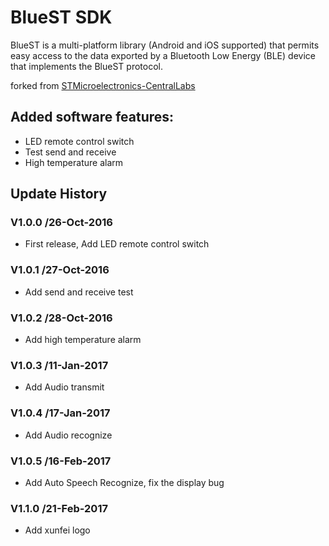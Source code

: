 # BlueST SDK

BlueST is a multi-platform library (Android and iOS supported) that permits easy access to the data exported by a Bluetooth Low Energy (BLE) device that implements the BlueST protocol.

forked from [STMicroelectronics-CentralLabs](https://github.com/STMicroelectronics-CentralLabs/BlueSTSDK_Android)

## Added software features:
* LED remote control switch
* Test send and receive
* High temperature alarm

## Update History
### V1.0.0 /26-Oct-2016
* First release, Add LED remote control switch

### V1.0.1 /27-Oct-2016
* Add send and receive test

### V1.0.2 /28-Oct-2016
* Add high temperature alarm

### V1.0.3 /11-Jan-2017
* Add Audio transmit

### V1.0.4 /17-Jan-2017
* Add Audio recognize

### V1.0.5 /16-Feb-2017
* Add Auto Speech Recognize, fix the display bug

### V1.1.0 /21-Feb-2017
* Add xunfei logo


